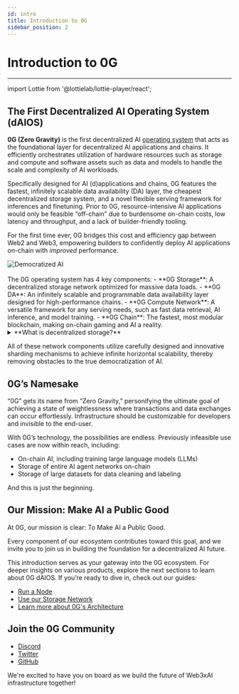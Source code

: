 ```yaml
---
id: intro
title: Introduction to 0G
sidebar_position: 2
---
```

# Introduction to 0G
---

import Lottie from '@lottielab/lottie-player/react';

## The First Decentralized AI Operating System (dAIOS)

**0G (Zero Gravity)** is the first decentralized AI [operating system](https://edu.gcfglobal.org/en/computerbasics/understanding-operating-systems/1/) that acts as the foundational layer for decentralized AI applications and chains. It efficiently orchestrates utilization of hardware resources such as storage and compute and software assets such as data and models to handle the scale and complexity of AI workloads. 

Specifically designed for AI (d)applications and chains, 0G features the fastest, infinitely scalable data availability (DA) layer, the cheapest decentralized storage system, and a novel flexible serving framework for inferences and finetuning. Prior to 0G, resource-intensive AI applications would only be feasible “off-chain” due to burdensome on-chain costs, low latency and throughput, and a lack of builder-friendly tooling. 

For the first time ever, 0G bridges this cost and efficiency gap between Web2 and Web3, empowering builders to confidently deploy AI applications on-chain with _improved_ performance. 

<div style={{textAlign: 'center'}}>
  <img src="/img/0g-architecture.png" alt="Democratized AI" style={{maxWidth: '100%'}} />
</div>
<br />
The 0G operating system has 4 key components: 
- **0G Storage**: A decentralized storage network optimized for massive data loads.
- **0G DA**: An infinitely scalable and programmable data availability layer designed for high-performance chains.
- **0G Compute Network**: A versatile framework for any serving needs, such as fast data retrieval, AI inference, and model training.
- **0G Chain**: The fastest, most modular blockchain, making on-chain gaming and AI a reality.

<details>
<summary> **What is decentralized storage?** </summary>

Decentralized storage distributes data across multiple network nodes rather than relying on a central server. This approach enhances data security, resilience, and accessibility by eliminating the single point of failure common in centralized systems.

**What is data availability?**
Data availability guarantees that data stored within the system is readily accessible and retrievable whenever required. 0G's data availability network employs erasure coding and a quorum-based attestation system to ensure data remains available even in scenarios where some nodes might fail.

**What is an AI compute network?**
An AI compute network is a system that facilitates the deployment and execution of AI models. 0G's decentralized compute network supports data retrieval, AI inference, and model training, ensuring efficient resource management for AI applications.

**What is a modular blockchain?**
A modular blockchain is one where each layer or component is specialized for a particular function, improving scalability and flexibility. 0G Chain uses this architecture to optimize its components, allowing for independent optimization of consensus, execution, and chain storage. This modular architecture enables each component to be fine-tuned for its specific requirements, resulting in enhanced performance, scalability, and flexibility for decentralized AI applications.
 </details>

All of these network components utilize carefully designed and innovative sharding mechanisms to achieve infinite horizontal scalability, thereby removing obstacles to the true democratization of AI. 


## 0G’s Namesake

“0G” gets its name from “Zero Gravity,” personifying the ultimate goal of achieving a state of weightlessness where transactions and data exchanges can occur effortlessly. Infrastructure should be customizable for developers and invisible to the end-user. 

With 0G’s technology, the possibilities are endless. Previously infeasible use cases are now within reach, including: 
- On-chain AI, including training large language models (LLMs)
- Storage of entire AI agent networks on-chain
- Storage of large datasets for data cleaning and labeling

And this is just the beginning.

## Our Mission: Make AI a Public Good

At 0G, our mission is clear: To Make AI a Public Good.

Every component of our ecosystem contributes toward this goal, and we invite you to join us in building the foundation for a decentralized AI future.

This introduction serves as your gateway into the 0G ecosystem. For deeper insights on various products, explore the next sections to learn about 0G dAIOS. If you’re ready to dive in, check out our guides:
- [Run a Node](/run-a-node/overview)
- [Use our Storage Network](/build-with-0g/storage-sdk)
- [Learn more about 0G's Architecture](/learn-more/whitepaper)

## Join the 0G Community

- [Discord](https://discord.gg/0gLabs)
- [Twitter](https://twitter.com/0g_Labs)
- [GitHub](https://github.com/0G-Labs/0g-docs)

We're excited to have you on board as we build the future of Web3xAI infrastructure together!

<Lottie src="https://cdn.lottielab.com/l/3cp3bJwTzHxWRS.json" autoplay />

